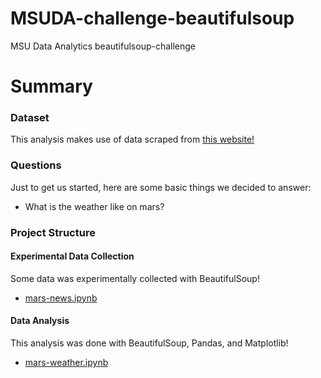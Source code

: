 # MSUDA-challenge-beautifulsoup
MSU Data Analytics beautifulsoup-challenge

# Summary
### Dataset
This analysis makes use of data scraped from [this website!](https://static.bc-edx.com/data/web/mars_facts/temperature.html)
### Questions
Just to get us started, here are some basic things we decided to answer:
* What is the weather like on mars?
### Project Structure
#### Experimental Data Collection
Some data was experimentally collected with BeautifulSoup!
* [mars-news.ipynb](submission/mars-news.ipynb)
#### Data Analysis
This analysis was done with BeautifulSoup, Pandas, and Matplotlib!
* [mars-weather.ipynb](submission/mars-weather.ipynb)
